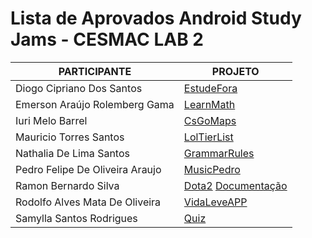 Lista de Aprovados Android Study Jams - CESMAC LAB 2
===

| PARTICIPANTE | PROJETO |
|--------------|---------|
| Diogo Cipriano Dos Santos | [EstudeFora](https://github.com/diogoo9/EstudeFora1) |
| Emerson Araújo Rolemberg Gama | [LearnMath](https://github.com/emersongama/LearnMath) |
| Iuri Melo Barrel | [CsGoMaps](https://github.com/iuribarrel/CsGoMaps.git) |
| Mauricio Torres Santos | [LolTierList](https://github.com/maaut/LoLTierList.git) |
| Nathalia De Lima Santos | [GrammarRules](https://github.com/nathalialima/GrammarRules.git) |
| Pedro Felipe De Oliveira Araujo | [MusicPedro](https://github.com/pedroaraujo20/MusicPedro) |
| Ramon Bernardo Silva | [Dota2](https://drive.google.com/file/d/0B-4NM9QPjvn4OVlGbTVPZTUtZ0k/view?usp=sharing_eid&ts=56ede18a) [Documentação](https://drive.google.com/file/d/0B-4NM9QPjvn4aVY1bGJkbmp3aWM/view?ts=56ede1a3) |
| Rodolfo Alves Mata De Oliveira | [VidaLeveAPP](https://github.com/rodolfoalvesmdo/vida-leve-app.git) |
| Samylla Santos Rodrigues | [Quiz](https://github.com/samyllasr/AndroidStudyJam) |
